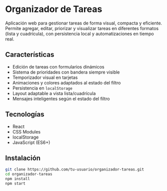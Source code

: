 # Organizador de Tareas

Aplicación web para gestionar tareas de forma visual, compacta y eficiente. Permite agregar, editar, priorizar y visualizar tareas en diferentes formatos (lista y cuadrícula), con persistencia local y automatizaciones en tiempo real.

## Características

- Edición de tareas con formularios dinámicos
- Sistema de prioridades con bandera siempre visible
- Temporizador visual en tarjetas
- Animaciones y colores adaptados al estado del filtro
- Persistencia en `localStorage`
- Layout adaptable a vista lista/cuadrícula
- Mensajes inteligentes según el estado del filtro

## Tecnologías

- React
- CSS Modules
- localStorage
- JavaScript (ES6+)

## Instalación

```bash
git clone https://github.com/tu-usuario/organizador-tareas.git
cd organizador-tareas
npm install
npm start